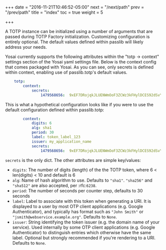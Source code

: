 +++
date = "2016-11-21T10:46:52-05:00"
next = "/next/path"
prev = "/prev/path"
title = "index"
toc = true
weight = 5

+++

A TOTP instance can be initialized using a number of arguments that are passed
during TOTP Factory initialization.  Customizing configuration is entirely optional.
The default values defined within passlib will likely address your needs.

Yosai currently supports the following attributes within the "totp -> context"
settings section of the Yosai yaml settings file.  Below is the context config
that comes packaged with Yosai.  As you can see, only secrets is defined within
context, enabling use of passlib.totp's default values.
```yaml
    totp:
        context:
            secrets:
                1479568656:  9xEF7DRojqkJLUENWmOoF3ZCWz3kFHylDCES92dSvYV
```

This is what a hypothetical configuration looks like if you were to use the
default configuration defined within passlib.totp:
```yaml
        context:
            digits: 6
            alg: sha1
            period: 30
            label: token_label_123
            issuer: my_application_name
            secrets:
                1479568656:  9xEF7DRojqkJLUENWmOoF3ZCWz3kFHylDCES92dSvYV
```
``secrets`` is the only dict.  The other attributes are simple key/values:

* ``digits``:  The number of digits (length) of the the TOTP token, where 6 < len(digits) < 10  and default is 6
* ``alg``:  Name of hash algorithm to use. Defaults to ``"sha1"``. ``"sha256"`` and ``"sha512"`` are also accepted, per :rfc:`6238`.
* ``period``:  The number of seconds per counter step, defaults to 30 seconds
* ``label``: Label to associate with this token when generating a URI.  It is displayed to a user by most OTP client applications (e.g. Google Authenticator), and typically has format such as ``"John Smith"`` or ``"jsmith@webservice.example.org"``. Defaults to ``None``.
* ``issuer``: String identifying the token issuer (e.g. the domain name of your service). Used internally by some OTP client applications (e.g. Google Authenticator) to distinguish entries which otherwise have the same label. Optional but strongly recommended if you're rendering to a URI. Defaults to ``None``.

